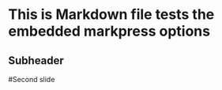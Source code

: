 <!--markpress-opt

{
  "layout": "random",
  "theme": "light",
  "autoSplit": true,
  "sanitize": true
}

-->
# This is Markdown file tests the embedded markpress options
## Subheader

#Second slide
